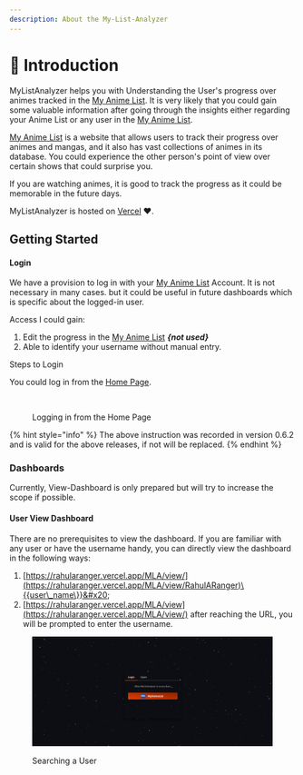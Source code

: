 ```yaml
---
description: About the My-List-Analyzer
---
```


# 🍊 Introduction

MyListAnalyzer helps you with Understanding the User's progress over animes tracked in the [My Anime List](https://myanimelist.net/). It is very likely that you could gain some valuable information after going through the insights either regarding your Anime List or any user in the [My Anime List](https://myanimelist.net/).

[My Anime List](https://myanimelist.net/) is a website that allows users to track their progress over animes and mangas, and it also has vast collections of animes in its database. You could experience the other person's point of view over certain shows that could surprise you.

If you are watching animes, it is good to track the progress as it could be memorable in the future days.

MyListAnalyzer is hosted on [Vercel](https://vercel.com/) :heart:.

## Getting Started

#### Login

We have a provision to log in with your [My Anime List](https://myanimelist.net/) Account. It is not necessary in many cases. but it could be useful in future dashboards which is specific about the logged-in user.

Access I could gain:

1. Edit the progress in the [My Anime List](https://myanimelist.net/) _**{not used}**_
2. Able to identify your username without manual entry.

Steps to Login

You could log in from the [Home Page](https://rahularanger.vercel.app/MLA/).

<figure><img src=".gitbook/assets/logged_in.gif" alt=""><figcaption><p>Logging in from the Home Page</p></figcaption></figure>

{% hint style="info" %}
The above instruction was recorded in version 0.6.2 and is valid for the above releases, if not will be replaced.
{% endhint %}

### Dashboards

Currently, View-Dashboard is only prepared but will try to increase the scope if possible.

#### User View Dashboard

There are no prerequisites to view the dashboard. If you are familiar with any user or have the username handy, you can directly view the dashboard in the following ways:

1. [https://rahularanger.vercel.app/MLA/view/](https://rahularanger.vercel.app/MLA/view/RahulARanger)\{{user\_name\}}&#x20;
2. [https://rahularanger.vercel.app/MLA/view](https://rahularanger.vercel.app/MLA/view/) after reaching the URL, you will be prompted to enter the username.

<figure><img src=".gitbook/assets/searched (1).gif" alt=""><figcaption><p>Searching a User</p></figcaption></figure>

